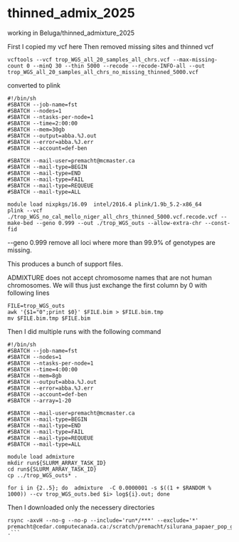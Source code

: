 # thinned_admix_2025

working in Beluga/thinned_admixture_2025

First I copied my vcf here
Then removed missing sites and thinned vcf
```
vcftools --vcf trop_WGS_all_20_samples_all_chrs.vcf --max-missing-count 0 --minQ 30 --thin 5000 --recode --recode-INFO-all --out trop_WGS_all_20_samples_all_chrs_no_missing_thinned_5000.vcf
```
converted to plink
```
#!/bin/sh
#SBATCH --job-name=fst
#SBATCH --nodes=1
#SBATCH --ntasks-per-node=1
#SBATCH --time=2:00:00
#SBATCH --mem=30gb
#SBATCH --output=abba.%J.out
#SBATCH --error=abba.%J.err
#SBATCH --account=def-ben

#SBATCH --mail-user=premacht@mcmaster.ca
#SBATCH --mail-type=BEGIN
#SBATCH --mail-type=END
#SBATCH --mail-type=FAIL
#SBATCH --mail-type=REQUEUE
#SBATCH --mail-type=ALL

module load nixpkgs/16.09  intel/2016.4 plink/1.9b_5.2-x86_64
plink --vcf ./trop_WGS_no_cal_mello_niger_all_chrs_thinned_5000.vcf.recode.vcf --make-bed --geno 0.999 --out ./trop_WGS_outs --allow-extra-chr --const-fid
```
--geno 0.999 remove all loci where more than 99.9% of genotypes are missing.

This produces a bunch of support files.

ADMIXTURE does not accept chromosome names that are not human chromosomes. We will thus just exchange the first column by 0 with following lines
```
FILE=trop_WGS_outs
awk '{$1="0";print $0}' $FILE.bim > $FILE.bim.tmp
mv $FILE.bim.tmp $FILE.bim
```
Then I did multiple runs with the following command
```
#!/bin/sh
#SBATCH --job-name=fst
#SBATCH --nodes=1
#SBATCH --ntasks-per-node=1
#SBATCH --time=4:00:00
#SBATCH --mem=8gb
#SBATCH --output=abba.%J.out
#SBATCH --error=abba.%J.err
#SBATCH --account=def-ben
#SBATCH --array=1-20

#SBATCH --mail-user=premacht@mcmaster.ca
#SBATCH --mail-type=BEGIN
#SBATCH --mail-type=END
#SBATCH --mail-type=FAIL
#SBATCH --mail-type=REQUEUE
#SBATCH --mail-type=ALL

module load admixture
mkdir run${SLURM_ARRAY_TASK_ID}
cd run${SLURM_ARRAY_TASK_ID}
cp ../trop_WGS_outs* .

for i in {2..5}; do  admixture  -C 0.0000001 -s $((1 + $RANDOM % 1000)) --cv trop_WGS_outs.bed $i> log${i}.out; done
```
Then I downloaded only the necessery directories 
```
rsync -axvH --no-g --no-p --include='run*/***' --exclude='*' premacht@cedar.computecanada.ca:/scratch/premacht/silurana_papaer_pop_gen_2025/admixture/ .```
